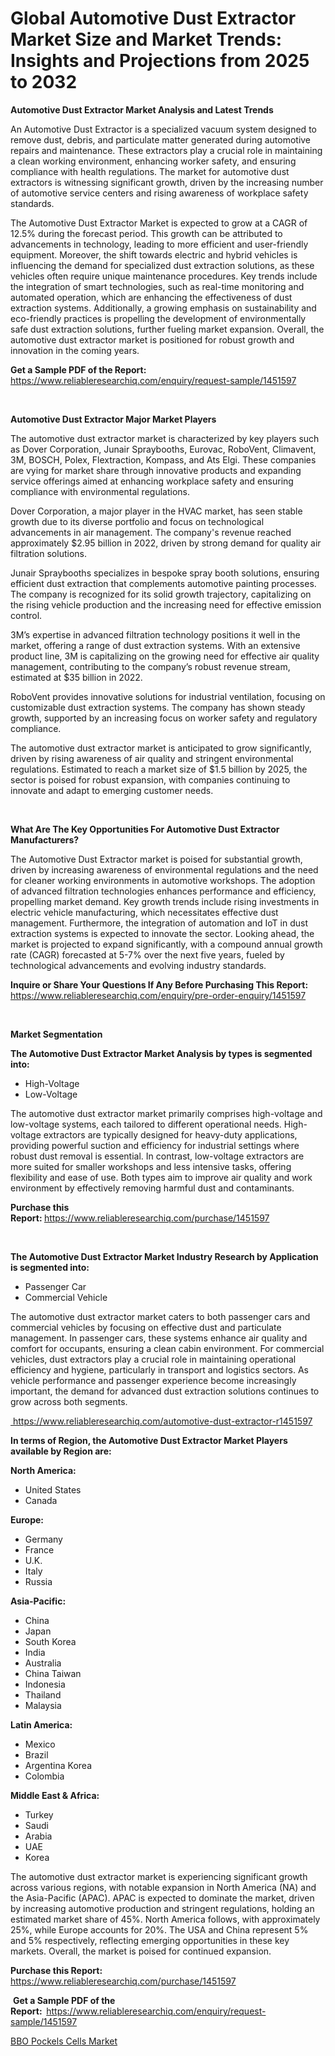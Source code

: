 <p><h1>Global Automotive Dust Extractor Market Size and Market Trends: Insights and Projections from 2025 to 2032</h1></p><p><strong>Automotive Dust Extractor Market Analysis and Latest Trends</strong></p>
<p><p>An Automotive Dust Extractor is a specialized vacuum system designed to remove dust, debris, and particulate matter generated during automotive repairs and maintenance. These extractors play a crucial role in maintaining a clean working environment, enhancing worker safety, and ensuring compliance with health regulations. The market for automotive dust extractors is witnessing significant growth, driven by the increasing number of automotive service centers and rising awareness of workplace safety standards.</p><p>The Automotive Dust Extractor Market is expected to grow at a CAGR of 12.5% during the forecast period. This growth can be attributed to advancements in technology, leading to more efficient and user-friendly equipment. Moreover, the shift towards electric and hybrid vehicles is influencing the demand for specialized dust extraction solutions, as these vehicles often require unique maintenance procedures. Key trends include the integration of smart technologies, such as real-time monitoring and automated operation, which are enhancing the effectiveness of dust extraction systems. Additionally, a growing emphasis on sustainability and eco-friendly practices is propelling the development of environmentally safe dust extraction solutions, further fueling market expansion. Overall, the automotive dust extractor market is positioned for robust growth and innovation in the coming years.</p></p>
<p><strong>Get a Sample PDF of the Report:&nbsp;</strong> <a href="https://www.reliableresearchiq.com/enquiry/request-sample/1451597?utm_campaign=3354&utm_medium=2&utm_source=Github&utm_content=ia&utm_term=11042025&utm_id=automotive-dust-extractor">https://www.reliableresearchiq.com/enquiry/request-sample/1451597</a></p>
<p>&nbsp;</p>
<p><strong>Automotive Dust Extractor Major Market Players</strong></p>
<p><p>The automotive dust extractor market is characterized by key players such as Dover Corporation, Junair Spraybooths, Eurovac, RoboVent, Climavent, 3M, BOSCH, Polex, Flextraction, Kompass, and Ats Elgi. These companies are vying for market share through innovative products and expanding service offerings aimed at enhancing workplace safety and ensuring compliance with environmental regulations.</p><p>Dover Corporation, a major player in the HVAC market, has seen stable growth due to its diverse portfolio and focus on technological advancements in air management. The company's revenue reached approximately $2.95 billion in 2022, driven by strong demand for quality air filtration solutions.</p><p>Junair Spraybooths specializes in bespoke spray booth solutions, ensuring efficient dust extraction that complements automotive painting processes. The company is recognized for its solid growth trajectory, capitalizing on the rising vehicle production and the increasing need for effective emission control.</p><p>3M’s expertise in advanced filtration technology positions it well in the market, offering a range of dust extraction systems. With an extensive product line, 3M is capitalizing on the growing need for effective air quality management, contributing to the company’s robust revenue stream, estimated at $35 billion in 2022.</p><p>RoboVent provides innovative solutions for industrial ventilation, focusing on customizable dust extraction systems. The company has shown steady growth, supported by an increasing focus on worker safety and regulatory compliance.</p><p>The automotive dust extractor market is anticipated to grow significantly, driven by rising awareness of air quality and stringent environmental regulations. Estimated to reach a market size of $1.5 billion by 2025, the sector is poised for robust expansion, with companies continuing to innovate and adapt to emerging customer needs.</p></p>
<p>&nbsp;</p>
<p><strong>What Are The Key Opportunities For Automotive Dust Extractor Manufacturers?</strong></p>
<p><p>The Automotive Dust Extractor market is poised for substantial growth, driven by increasing awareness of environmental regulations and the need for cleaner working environments in automotive workshops. The adoption of advanced filtration technologies enhances performance and efficiency, propelling market demand. Key growth trends include rising investments in electric vehicle manufacturing, which necessitates effective dust management. Furthermore, the integration of automation and IoT in dust extraction systems is expected to innovate the sector. Looking ahead, the market is projected to expand significantly, with a compound annual growth rate (CAGR) forecasted at 5-7% over the next five years, fueled by technological advancements and evolving industry standards.</p></p>
<p><strong>Inquire or Share Your Questions If Any Before Purchasing This Report:</strong> <a href="https://www.reliableresearchiq.com/enquiry/pre-order-enquiry/1451597?utm_campaign=3354&utm_medium=2&utm_source=Github&utm_content=ia&utm_term=11042025&utm_id=automotive-dust-extractor">https://www.reliableresearchiq.com/enquiry/pre-order-enquiry/1451597</a></p>
<p>&nbsp;</p>
<p><strong>Market Segmentation</strong></p>
<p><strong>The Automotive Dust Extractor Market Analysis by types is segmented into:</strong></p>
<p><ul><li>High-Voltage</li><li>Low-Voltage</li></ul></p>
<p><p>The automotive dust extractor market primarily comprises high-voltage and low-voltage systems, each tailored to different operational needs. High-voltage extractors are typically designed for heavy-duty applications, providing powerful suction and efficiency for industrial settings where robust dust removal is essential. In contrast, low-voltage extractors are more suited for smaller workshops and less intensive tasks, offering flexibility and ease of use. Both types aim to improve air quality and work environment by effectively removing harmful dust and contaminants.</p></p>
<p><strong>Purchase this Report:&nbsp;</strong><a href="https://www.reliableresearchiq.com/purchase/1451597?utm_campaign=3354&utm_medium=2&utm_source=Github&utm_content=ia&utm_term=11042025&utm_id=automotive-dust-extractor">https://www.reliableresearchiq.com/purchase/1451597</a></p>
<p>&nbsp;</p>
<p><strong>The Automotive Dust Extractor Market Industry Research by Application is segmented into:</strong></p>
<p><ul><li>Passenger Car</li><li>Commercial Vehicle</li></ul></p>
<p><p>The automotive dust extractor market caters to both passenger cars and commercial vehicles by focusing on effective dust and particulate management. In passenger cars, these systems enhance air quality and comfort for occupants, ensuring a clean cabin environment. For commercial vehicles, dust extractors play a crucial role in maintaining operational efficiency and hygiene, particularly in transport and logistics sectors. As vehicle performance and passenger experience become increasingly important, the demand for advanced dust extraction solutions continues to grow across both segments.</p></p>
<p><a href="https://www.reliableresearchiq.com/automotive-dust-extractor-r1451597?utm_campaign=3354&utm_medium=2&utm_source=Github&utm_content=ia&utm_term=11042025&utm_id=automotive-dust-extractor">&nbsp;https://www.reliableresearchiq.com/automotive-dust-extractor-r1451597</a></p>
<p><strong>In terms of Region, the Automotive Dust Extractor Market Players available by Region are:</strong></p>
<p>
    <p> <strong> North America: </strong>
        <ul>
            <li>United States</li>
            <li>Canada</li>
        </ul>
        </p> 
    <p> <strong> Europe: </strong>
        <ul>
            <li>Germany</li>
            <li>France</li>
            <li>U.K.</li>
            <li>Italy</li>
            <li>Russia</li>
        </ul>
        </p> 
    <p> <strong> Asia-Pacific: </strong>
        <ul>
            <li>China</li>
            <li>Japan</li>
            <li>South Korea</li>
            <li>India</li>
            <li>Australia</li>
            <li>China Taiwan</li>
            <li>Indonesia</li>
            <li>Thailand</li>
            <li>Malaysia</li>
        </ul>
        </p> 
    <p> <strong> Latin America: </strong>
        <ul>
            <li>Mexico</li>
            <li>Brazil</li>
            <li>Argentina Korea</li>
            <li>Colombia</li>
        </ul>
        </p> 
    <p> <strong> Middle East & Africa: </strong>
        <ul>
            <li>Turkey</li>
            <li>Saudi</li>
            <li>Arabia</li>
            <li>UAE</li>
            <li>Korea</li>
        </ul>
    </p>
    </p>
<p><p>The automotive dust extractor market is experiencing significant growth across various regions, with notable expansion in North America (NA) and the Asia-Pacific (APAC). APAC is expected to dominate the market, driven by increasing automotive production and stringent regulations, holding an estimated market share of 45%. North America follows, with approximately 25%, while Europe accounts for 20%. The USA and China represent 5% and 5% respectively, reflecting emerging opportunities in these key markets. Overall, the market is poised for continued expansion.</p></p>
<p><strong>Purchase this Report: </strong><a href="https://www.reliableresearchiq.com/purchase/1451597?utm_campaign=3354&utm_medium=2&utm_source=Github&utm_content=ia&utm_term=11042025&utm_id=automotive-dust-extractor">https://www.reliableresearchiq.com/purchase/1451597</a></p>
<p>&nbsp;<strong>Get a Sample PDF of the Report:&nbsp;&nbsp;</strong><a href="https://www.reliableresearchiq.com/enquiry/request-sample/1451597?utm_campaign=3354&utm_medium=2&utm_source=Github&utm_content=ia&utm_term=11042025&utm_id=automotive-dust-extractor">https://www.reliableresearchiq.com/enquiry/request-sample/1451597</a></p>
<p><strong></strong></p>
<p><p><a href="https://github.com/benhaeneye/Market-Research-Report-List-1/blob/main/bbo-pockels-cells-market.md?utm_campaign=3354&utm_medium=2&utm_source=Github&utm_content=ia&utm_term=11042025&utm_id=automotive-dust-extractor">BBO Pockels Cells Market</a></p></p>